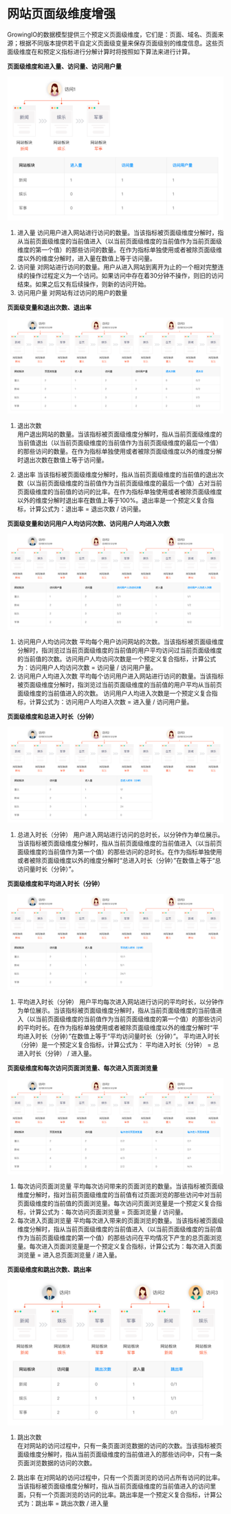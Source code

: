 # 网站页面级维度增强

GrowingIO的数据模型提供三个预定义页面级维度，它们是：页面、域名、页面来源；根据不同版本提供若干自定义页面级变量来保存页面级别的维度信息。这些页面级维度在和预定义指标进行分解计算时将按照如下算法来进行计算。

**页面级维度和进入量、访问量、访问用户量**

![](../../../.gitbook/assets/quiz1_new.png)

1. 进入量 访问用户进入网站进行访问的数量。当该指标被页面级维度分解时，指从当前页面级维度的当前值进入（以当前页面级维度的当前值作为当前页面级维度的第一个值）的那些访问的数量。在作为指标单独使用或者被除页面级维度以外的维度分解时，进入量在数值上等于访问量。 
2. 访问量 对网站进行访问的数量。用户从进入网站到离开为止的一个相对完整连续的操作过程定义为一个访问。如果访问中存在着30分钟不操作，则旧的访问结束。如果之后又有后续操作，则新的访问开始。 
3. 访问用户量 对网站有过访问的用户的数量

**页面级变量和退出次数、退出率**

![](../../../.gitbook/assets/quiz2_new.png)

1. 退出次数  
   用户退出网站的数量。当该指标被页面级维度分解时，指从当前页面级维度的当前值退出（以当前页面级维度的当前值作为当前页面级维度的最后一个值）的那些访问的数量。在作为指标单独使用或者被除页面级维度以外的维度分解时退出次数在数值上等于访问量。

2. 退出率 当该指标被页面级维度分解时，指从当前页面级维度的当前值的退出次数（以当前页面级维度的当前值作为当前页面级维度的最后一个值）占对当前页面级维度的当前值的访问的比率。在作为指标单独使用或者被除页面级维度以外的维度分解时退出率在数值上等于100%。退出率是一个预定义复合指标，计算公式为：退出率 = 退出次数 / 访问量。

**页面级变量和访问用户人均访问次数、访问用户人均进入次数**

![](../../../.gitbook/assets/quiz3_new.png)

1. 访问用户人均访问次数 平均每个用户访问网站的次数。当该指标被页面级维度分解时，指浏览过当前页面级维度的当前值的用户平均访问过当前页面级维度的当前值的次数。访问用户人均访问次数是一个预定义复合指标，计算公式为：访问用户人均访问次数 = 访问量 / 访问用户量。 
2. 访问用户人均进入次数 平均每个访问用户进入网站进行访问的数量。当该指标被页面级维度分解时，指浏览过当前页面级维度的当前值的用户平均从当前页面级维度的当前值进入的次数。 访问用户人均进入次数是一个预定义复合指标，计算公式为：访问用户人均进入次数 = 进入量 / 访问用户量。

**页面级维度和总进入时长（分钟）**

![](../../../.gitbook/assets/quiz4_new.png)

1. 总进入时长（分钟） 用户进入网站进行访问的总时长，以分钟作为单位展示。当该指标被页面级维度分解时，指从当前页面级维度的当前值进入（以当前页面级维度的当前值作为第一个值）的那些访问的总时长。在作为指标单独使用或者被除页面级维度以外的维度分解时“总进入时长（分钟）”在数值上等于“总访问量时长（分钟）”。

**页面级维度和平均进入时长（分钟）**

![](../../../.gitbook/assets/quiz5_new.png)

1. 平均进入时长（分钟） 用户平均每次进入网站进行访问的平均时长，以分钟作为单位展示。当该指标被页面级维度分解时，指从当前页面级维度的当前值进入（以当前页面级维度的当前值作为当前页面级维度的第一个值）的那些访问的平均时长。在作为指标单独使用或者被除页面级维度以外的维度分解时“平均进入时长（分钟）”在数值上等于“平均访问量时长（分钟）”。  平均进入时长（分钟）是一个预定义复合指标，计算公式为： 平均进入时长（分钟） =  总进入时长（分钟） / 进入量。

**页面级维度和每次访问页面浏览量、每次进入页面浏览量**

![](../../../.gitbook/assets/quiz6_new.png)

1. 每次访问页面浏览量 平均每次访问带来的页面浏览的数量。当该指标被页面级维度分解时，指对当前页面级维度的当前值有过页面浏览的那些访问中对当前页面级维度的当前值的页面浏览量。每次访问页面浏览量是一个预定义复合指标，计算公式为：每次访问页面浏览量 = 页面浏览量 / 访问量。 
2. 每次进入页面浏览量 平均每次进入带来的页面浏览的数量。当该指标被页面级维度分解时，指从当前页面级维度的当前值进入（以当前页面级维度的当前值作为当前页面级维度的第一个值）的那些访问在平均情况下产生的总页面浏览量。每次进入页面浏览量是一个预定义复合指标，计算公式为：每次进入页面浏览量 =  进入总页面浏览量 / 进入量。

**页面级维度和跳出次数、跳出率**

![](../../../.gitbook/assets/quiz7_new.png)

1. 跳出次数  
   在对网站的访问过程中，只有一条页面浏览数据的访问的次数。当该指标被页面级维度分解时，指从当前页面级维度的当前值进入的那些访问中，只有一条页面浏览数据的访问的次数。

2. 跳出率 在对网站的访问过程中，只有一个页面浏览的访问占所有访问的比率。当该指标被页面级维度分解时，指从当前页面级维度的当前值进入的访问里面，只有一个页面浏览的访问的比率。跳出率是一个预定义复合指标，计算公式为：跳出率 = 跳出次数 / 进入量


